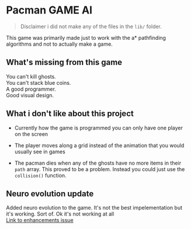 # Pacman GAME AI

> Disclaimer i did not make any of the files in the `lib/` folder.

This game was primarily made just to work with the a* pathfinding algorithms and not to actually make a game.

## What's missing from this game

You can't kill ghosts.  
You can't stack blue coins.  
A good programmer.  
Good visual design.  

## What i don't like about this project

* Currently how the game is programmed you can only have one player on the screen

* The player moves along a grid instead of the animation that you would usually see in games

* The pacman dies when any of the ghosts have no more items in their `path` array. This proved to be a problem. Instead you could just use the `collision()` function.

## Neuro evolution update

Added neuro evolution to the game. It's not the best impelementation but it's working. Sort of. Ok it's not working at all  
[Link to enhancements issue](https://github.com/charbelsako/issues/28)
